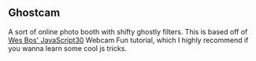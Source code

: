 ## Ghostcam

A sort of online photo booth with shifty ghostly filters. This is based off of  [Wes Bos' JavaScript30](https://JavaScript30.com) Webcam Fun tutorial, which I highly recommend if you wanna learn some cool js tricks. 